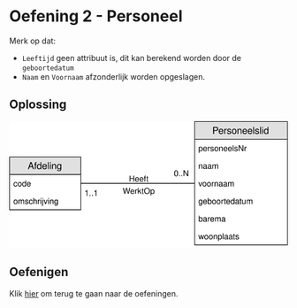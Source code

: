# Oefening 2 - Personeel
Merk op dat:
- `Leeftijd` geen attribuut is, dit kan berekend worden door de `geboortedatum`
- `Naam` en `Voornaam` afzonderlijk worden opgeslagen.

## Oplossing

<img src="./exercise-2.svg">

## Oefenigen
Klik [hier](../exercises.md) om terug te gaan naar de oefeningen.